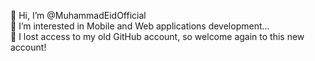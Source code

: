 👋 Hi, I’m @MuhammadEidOfficial  
👀 I’m interested in Mobile and Web applications development...  
🌱 I lost access to my old GitHub account, so welcome again to this new account!

<!---
MuhammadEidOfficial/MuhammadEidOfficial is a ✨ special ✨ repository because its `README.md` (this file) appears on your GitHub profile.
You can click the Preview link to take a look at your changes.
--->
